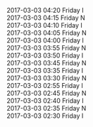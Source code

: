 2017-03-03 04:20 Friday  I  
2017-03-03 04:15 Friday  N  
2017-03-03 04:10 Friday  I  
2017-03-03 04:05 Friday  N  
2017-03-03 04:00 Friday  I  
2017-03-03 03:55 Friday  N  
2017-03-03 03:50 Friday  I  
2017-03-03 03:45 Friday  N  
2017-03-03 03:35 Friday  I  
2017-03-03 03:30 Friday  N  
2017-03-03 02:55 Friday  I  
2017-03-03 02:45 Friday  N  
2017-03-03 02:40 Friday  I  
2017-03-03 02:35 Friday  N  
2017-03-03 02:30 Friday  I  
